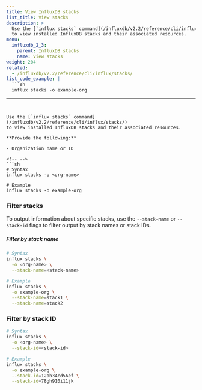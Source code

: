 ```yaml
---
title: View InfluxDB stacks
list_title: View stacks
description: >
  Use the [`influx stacks` command](/influxdb/v2.2/reference/cli/influx/stacks/)
  to view installed InfluxDB stacks and their associated resources.
menu:
  influxdb_2_3:
    parent: InfluxDB stacks
    name: View stacks
weight: 204
related:
  - /influxdb/v2.2/reference/cli/influx/stacks/
list_code_example: |
  ```sh
  influx stacks -o example-org
  ```
---
```


Use the [`influx stacks` command](/influxdb/v2.2/reference/cli/influx/stacks/)
to view installed InfluxDB stacks and their associated resources.

**Provide the following:**

- Organization name or ID

<!-- -->
```sh
# Syntax
influx stacks -o <org-name>

# Example
influx stacks -o example-org
```

### Filter stacks

To output information about specific stacks, use the `--stack-name` or `--stack-id`
flags to filter output by stack names or stack IDs.

##### Filter by stack name

```sh
# Syntax
influx stacks \
  -o <org-name> \
  --stack-name=<stack-name>

# Example
influx stacks \
  -o example-org \
  --stack-name=stack1 \
  --stack-name=stack2
```

### Filter by stack ID

```sh
# Syntax
influx stacks \
  -o <org-name> \
  --stack-id=<stack-id>

# Example
influx stacks \
  -o example-org \
  --stack-id=12ab34cd56ef \
  --stack-id=78gh910i11jk
```
